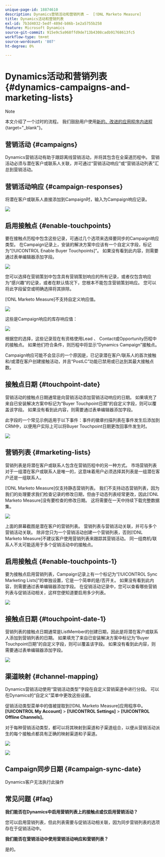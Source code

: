 ```yaml
---
unique-page-id: 18874610
description: Dynamics营销活动和营销列表 —  [!DNL Marketo Measure]
title: Dynamics活动和营销列表
exl-id: 7b3d4032-5edf-489d-b86b-1e2a5755b258
feature: Microsoft Dynamics
source-git-commit: 915e9c5a968ffd9de713b4308cadb91768613fc5
workflow-type: tm+mt
source-wordcount: '807'
ht-degree: 0%

---
```


# Dynamics活动和营销列表 {#dynamics-campaigns-and-marketing-lists}

>[!NOTE]
>
>本文介绍了一个过时的流程。 我们鼓励用户使用[新的、改进的应用程序内进程](/help/channel-tracking-and-setup/offline-channels/custom-campaign-sync.md){target="_blank"}。

## 营销活动 {#campaigns}

Dynamics营销活动有助于跟踪离线营销活动，并将其包含在全渠道历程中。 营销活动必须与潜在客户或联系人关联，并可通过“营销活动响应”或“营销活动列表”汇总到营销活动。

## 营销活动响应 {#campaign-responses}

将潜在客户或联系人直接添加到Campaign时，输入为Campaign响应记录。

![](assets/1.png)

## 启用接触点 {#enable-touchpoints}

要在接触点历程中包含这些记录，可通过几个选项来选择要同步的Campaign响应类型。 在Campaign记录上，安装的解决方案中应该有一个自定义字段，标记为“[!UICONTROL Enable Buyer Touchpoints]”。 如果没有看到此内容，则需要通过表单编辑器添加字段。

![](assets/2.png)

您可以选择在营销策划中包含具有营销策划响应的所有记录，或者仅包含响应为“感兴趣”的记录，或者在默认情况下，您根本不能包含营销策划响应。 您可以将此字段留空或明确选择将其排除。

[!DNL Marketo Measure]不支持自定义响应值。

![](assets/3.png)

这些是Campaign响应的库存响应值：

![](assets/4.png)

根据您的选择，这些记录现在有资格使用Lead 、 Contact或Opportunity历程中的接触点。 如果他们符合条件，则历程中将显示“Dynamics Campaign”接触点。

Campaign响应可能不会显示的一个原因是，已记录潜在客户/联系人的首次接触和/或潜在客户创建接触活动，并且“PostLC”功能已禁用或已达到其最大接触点数。

## 接触点日期 {#touchpoint-date}

营销活动的接触点日期通常是向营销活动添加营销活动响应的日期。 如果填充了来自已安装解决方案中标记为“Buyer Touchpoint日期”的自定义字段，则可以覆盖该字段。 如果没有看到此内容，则需要通过表单编辑器添加字段。

此字段的一个常见示例适用于以下事件：事件的徽章扫描列表在事件发生后添加到CRM中，以便用户实际上可以将Buyer Touchpoint日期更改回事件发生时。

![](assets/5.png)

## 营销列表 {#marketing-lists}

营销列表是将潜在客户或联系人包含在营销历程中的另一种方式。 市场营销列表对于一组潜在客户或联系人是唯一的，这意味着用户必须选择其列表是一组潜在客户还是一组联系人。

[!DNL Marketo Measure]仅支持静态营销列表。 我们不支持动态营销列表，因为我们的处理要求我们检查记录的修改日期，但由于动态列表经常更改，因此[!DNL Marketo Measure]没有要检查的修改日期。 这将需要在一天中持续下载完整数据集。

![](assets/6.png)

上面的屏幕截图是潜在客户的营销列表。 营销列表与营销活动关联，并可与多个营销活动关联。 除非您只为一个营销活动创建一个营销列表，否则[!DNL Marketo Measure]不建议客户使用营销列表来跟踪其营销活动。 同一组商机/联系人不太可能适用于多个促销活动中的接触点。

## 启用接触点 {#enable-touchpoints-1}

要为接触点启用营销列表，Campaign记录上有一个标记为“[!UICONTROL Sync Marketing Lists]”的单独设置，它是一个简单的是/否开关。 如果没有看到此内容，则需要通过表单编辑器添加字段。 在促销活动记录中，您可以查看哪些营销列表与促销活动相关，这样您便知道要启用多少列表。

![](assets/7.png)

## 接触点日期 {#touchpoint-date-1}

营销列表的接触点日期通常是ListMember的创建日期，因此是将潜在客户或联系人添加到营销列表的日期。 如果填充了来自已安装解决方案中标记为“Buyer Touchpoint日期”的自定义字段，则可以覆盖该字段。 如果没有看到此内容，则需要通过表单编辑器添加字段。

![](assets/8.png)

## 渠道映射 {#channel-mapping}

Dynamics营销活动使用“营销活动类型”字段在自定义营销渠道中进行分段。 可以在Dynamics的“自定义”菜单中更改这些设置。

促销活动类型菜单中的值被提取到[!DNL Marketo Measure]应用程序中。**[!UICONTROL My Account]** > **[!UICONTROL Settings]** > **[!UICONTROL Offline Channels]**。

对于每种营销活动类型，都可以将其映射到渠道和子渠道组合，以便从营销活动派生的每个接触点都具有正确的映射渠道和子渠道。

![](assets/9.png)

![](assets/10.png)

## Campaign同步日期 {#campaign-sync-date}

Dynamics客户无法执行此操作

## 常见问题 {#faq}

**我们能否在Dynamics中启用营销列表上的接触点或仅启用营销活动？**

您可以启用营销列表，但此列表需要与促销活动相关联，因为同步营销列表的选项存在于促销活动中。

**我们能否在营销活动中使用营销活动响应和营销列表？**

是的。
